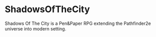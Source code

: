 # ShadowsOfTheCity
Shadows Of The City is a Pen&amp;Paper RPG extending the Pathfinder2e universe into modern setting. 
